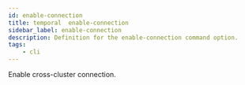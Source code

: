 ```yaml
---
id: enable-connection
title: temporal  enable-connection
sidebar_label: enable-connection
description: Definition for the enable-connection command option.
tags:
	- cli
---
```


Enable cross-cluster connection.
